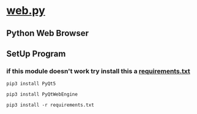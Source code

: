 # [web.py](website.py)
## Python Web Browser

## SetUp Program
### if this module doesn't work try install this a [requirements.txt](requirements.txt)
``````
pip3 install PyQt5
``````
``````
pip3 install PyQtWebEngine
``````
``````
pip3 install -r requirements.txt
``````